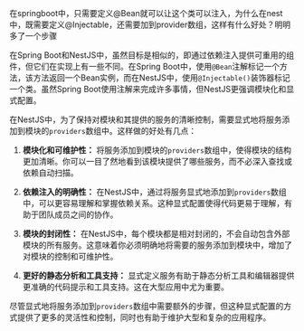 在springboot中，只需要定义@Bean就可以让这个类可以注入，为什么在nest中，既需要定义@Injectable，还需要加到provider数组，这样有什么好处？明明多了一个步骤

在Spring Boot和NestJS中，虽然目标是相似的，即通过依赖注入提供可重用的组件，但它们在实现上有一些不同。在Spring Boot中，使用`@Bean`注解标记一个方法，该方法返回一个Bean实例，而在NestJS中，使用`@Injectable()`装饰器标记一个类。虽然Spring Boot使用注解来完成许多事情，但NestJS更强调模块化和显式配置。

在NestJS中，为了保持对模块和其提供的服务的清晰控制，需要显式地将服务添加到模块的`providers`数组中。这样做的好处有几点：

1. **模块化和可维护性：** 将服务添加到模块的`providers`数组中，使得模块的结构更加清晰。你可以一目了然地看到该模块提供了哪些服务，而不必深入查找或依赖自动扫描。

2. **依赖注入的明确性：** 在NestJS中，通过将服务显式地添加到`providers`数组中，可以更容易理解和掌握依赖关系。这种显式配置使得代码更易于理解，有助于团队成员之间的协作。

3. **模块的封闭性：** 在NestJS中，每个模块都是相对封闭的，不会自动包含外部模块的所有服务。这意味着你必须明确地将需要的服务添加到模块中，增加了对模块的控制和可维护性。

4. **更好的静态分析和工具支持：** 显式定义服务有助于静态分析工具和编辑器提供更准确的代码提示和工具支持。这在大型应用中尤为重要。

尽管显式地将服务添加到`providers`数组中需要额外的步骤，但这种显式配置的方式提供了更多的灵活性和控制，同时也有助于维护大型和复杂的应用程序。

